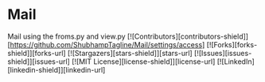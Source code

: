 # Mail
Mail using the froms.py and view.py
[![Contributors][contributors-shield]][https://github.com/ShubhampTagline/Mail/settings/access]
[![Forks][forks-shield]][forks-url]
[![Stargazers][stars-shield]][stars-url]
[![Issues][issues-shield]][issues-url]
[![MIT License][license-shield]][license-url]
[![LinkedIn][linkedin-shield]][linkedin-url]
